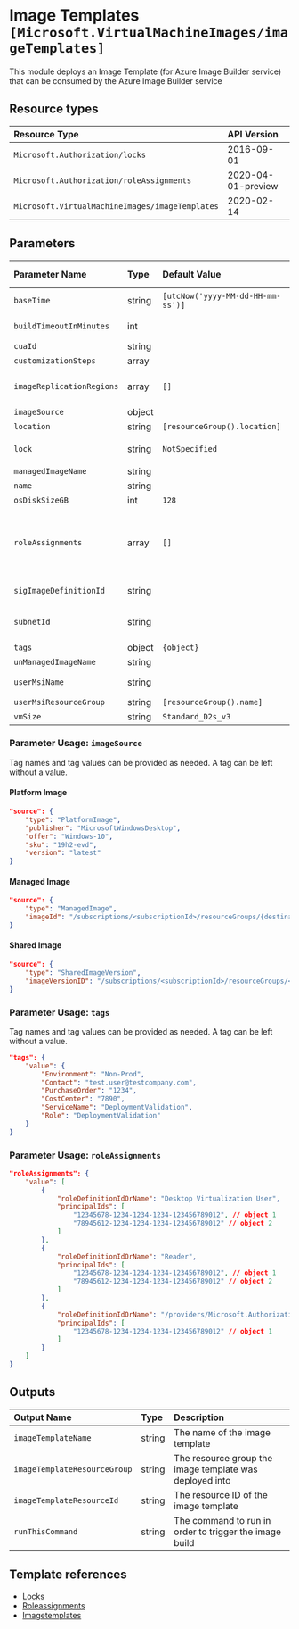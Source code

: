 # Image Templates `[Microsoft.VirtualMachineImages/imageTemplates]`

This module deploys an Image Template (for Azure Image Builder service) that can be consumed by the Azure Image Builder service

## Resource types

| Resource Type | API Version |
| :-- | :-- |
| `Microsoft.Authorization/locks` | 2016-09-01 |
| `Microsoft.Authorization/roleAssignments` | 2020-04-01-preview |
| `Microsoft.VirtualMachineImages/imageTemplates` | 2020-02-14 |

## Parameters

| Parameter Name | Type | Default Value | Possible Values | Description |
| :-- | :-- | :-- | :-- | :-- |
| `baseTime` | string | `[utcNow('yyyy-MM-dd-HH-mm-ss')]` |  | Generated. Do not provide a value! This date value is used to generate a unique image template name. |
| `buildTimeoutInMinutes` | int |  |  | Optional. Image build timeout in minutes. Allowed values: 0-960. 0 means the default 240 minutes |
| `cuaId` | string |  |  | Optional. Customer Usage Attribution ID (GUID). This GUID must be previously registered |
| `customizationSteps` | array |  |  | Required. Customization steps to be run when building the VM image. |
| `imageReplicationRegions` | array | `[]` |  | Optional. List of the regions the image produced by this solution should be stored in the Shared Image Gallery. When left empty, the deployment's location will be taken as a default value. |
| `imageSource` | object |  |  | Required. Image source definition in object format. |
| `location` | string | `[resourceGroup().location]` |  | Optional. Location for all resources. |
| `lock` | string | `NotSpecified` | `[CanNotDelete, NotSpecified, ReadOnly]` | Optional. Specify the type of lock. |
| `managedImageName` | string |  |  | Optional. Name of the managed image that will be created in the AIB resourcegroup. |
| `name` | string |  |  | Required. Name of the Image Template to be built by the Azure Image Builder service. |
| `osDiskSizeGB` | int | `128` |  | Optional. Specifies the size of OS disk. |
| `roleAssignments` | array | `[]` |  | Optional. Array of role assignment objects that contain the 'roleDefinitionIdOrName' and 'principalId' to define RBAC role assignments on this resource. In the roleDefinitionIdOrName attribute, you can provide either the display name of the role definition, or its fully qualified ID in the following format: '/providers/Microsoft.Authorization/roleDefinitions/c2f4ef07-c644-48eb-af81-4b1b4947fb11' |
| `sigImageDefinitionId` | string |  |  | Optional. Resource ID of Shared Image Gallery to distribute image to, e.g.: /subscriptions/<subscriptionID>/resourceGroups/<SIG resourcegroup>/providers/Microsoft.Compute/galleries/<SIG name>/images/<image definition> |
| `subnetId` | string |  |  | Optional. Resource ID of an already existing subnet, e.g. '/subscriptions/<subscriptionId>/resourceGroups/<resourceGroupName>/providers/Microsoft.Network/virtualNetworks/<vnetName>/subnets/<subnetName>'. If no value is provided, a new VNET will be created in the target Resource Group. |
| `tags` | object | `{object}` |  | Optional. Tags of the resource. |
| `unManagedImageName` | string |  |  | Optional. Name of the unmanaged image that will be created in the AIB resourcegroup. |
| `userMsiName` | string |  |  | Required. Name of the User Assigned Identity to be used to deploy Image Templates in Azure Image Builder. |
| `userMsiResourceGroup` | string | `[resourceGroup().name]` |  | Optional. Resource group of the user assigned identity. |
| `vmSize` | string | `Standard_D2s_v3` |  | Optional. Specifies the size for the VM. |

### Parameter Usage: `imageSource`

Tag names and tag values can be provided as needed. A tag can be left without a value.

#### Platform Image

```json
"source": {
    "type": "PlatformImage",
    "publisher": "MicrosoftWindowsDesktop",
    "offer": "Windows-10",
    "sku": "19h2-evd",
    "version": "latest"
}
```

#### Managed Image

```json
"source": {
    "type": "ManagedImage",
    "imageId": "/subscriptions/<subscriptionId>/resourceGroups/{destinationResourceGroupName}/providers/Microsoft.Compute/images/<imageName>"
}
```

#### Shared Image

```json
"source": {
    "type": "SharedImageVersion",
    "imageVersionID": "/subscriptions/<subscriptionId>/resourceGroups/<resourceGroup>/providers/Microsoft.Compute/galleries/<sharedImageGalleryName>/images/<imageDefinitionName/versions/<imageVersion>"
}
```

### Parameter Usage: `tags`

Tag names and tag values can be provided as needed. A tag can be left without a value.

```json
"tags": {
    "value": {
        "Environment": "Non-Prod",
        "Contact": "test.user@testcompany.com",
        "PurchaseOrder": "1234",
        "CostCenter": "7890",
        "ServiceName": "DeploymentValidation",
        "Role": "DeploymentValidation"
    }
}
```

### Parameter Usage: `roleAssignments`

```json
"roleAssignments": {
    "value": [
        {
            "roleDefinitionIdOrName": "Desktop Virtualization User",
            "principalIds": [
                "12345678-1234-1234-1234-123456789012", // object 1
                "78945612-1234-1234-1234-123456789012" // object 2
            ]
        },
        {
            "roleDefinitionIdOrName": "Reader",
            "principalIds": [
                "12345678-1234-1234-1234-123456789012", // object 1
                "78945612-1234-1234-1234-123456789012" // object 2
            ]
        },
        {
            "roleDefinitionIdOrName": "/providers/Microsoft.Authorization/locks/locks/roleDefinitions/c2f4ef07-c644-48eb-af81-4b1b4947fb11",
            "principalIds": [
                "12345678-1234-1234-1234-123456789012" // object 1
            ]
        }
    ]
}
```

## Outputs

| Output Name | Type | Description |
| :-- | :-- | :-- |
| `imageTemplateName` | string | The name of the image template |
| `imageTemplateResourceGroup` | string | The resource group the image template was deployed into |
| `imageTemplateResourceId` | string | The resource ID of the image template |
| `runThisCommand` | string | The command to run in order to trigger the image build |

## Template references

- [Locks](https://docs.microsoft.com/en-us/azure/templates/Microsoft.Authorization/2016-09-01/locks)
- [Roleassignments](https://docs.microsoft.com/en-us/azure/templates/Microsoft.Authorization/2020-04-01-preview/roleAssignments)
- [Imagetemplates](https://docs.microsoft.com/en-us/azure/templates/Microsoft.VirtualMachineImages/2020-02-14/imageTemplates)
